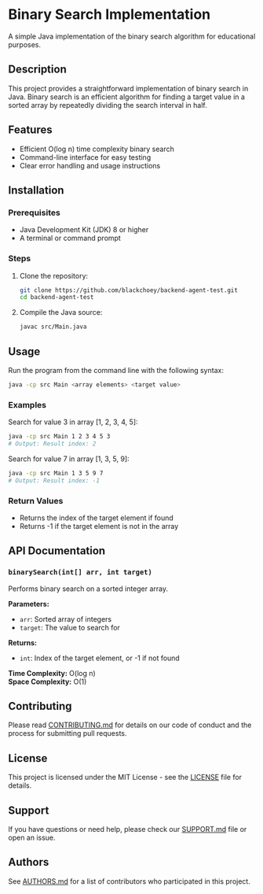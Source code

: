 # Binary Search Implementation

A simple Java implementation of the binary search algorithm for educational purposes.

## Description

This project provides a straightforward implementation of binary search in Java. Binary search is an efficient algorithm for finding a target value in a sorted array by repeatedly dividing the search interval in half.

## Features

- Efficient O(log n) time complexity binary search
- Command-line interface for easy testing
- Clear error handling and usage instructions

## Installation

### Prerequisites

- Java Development Kit (JDK) 8 or higher
- A terminal or command prompt

### Steps

1. Clone the repository:
   ```bash
   git clone https://github.com/blackchoey/backend-agent-test.git
   cd backend-agent-test
   ```

2. Compile the Java source:
   ```bash
   javac src/Main.java
   ```

## Usage

Run the program from the command line with the following syntax:

```bash
java -cp src Main <array elements> <target value>
```

### Examples

Search for value 3 in array [1, 2, 3, 4, 5]:
```bash
java -cp src Main 1 2 3 4 5 3
# Output: Result index: 2
```

Search for value 7 in array [1, 3, 5, 9]:
```bash
java -cp src Main 1 3 5 9 7
# Output: Result index: -1
```

### Return Values

- Returns the index of the target element if found
- Returns -1 if the target element is not in the array

## API Documentation

### `binarySearch(int[] arr, int target)`

Performs binary search on a sorted integer array.

**Parameters:**
- `arr`: Sorted array of integers
- `target`: The value to search for

**Returns:**
- `int`: Index of the target element, or -1 if not found

**Time Complexity:** O(log n)  
**Space Complexity:** O(1)

## Contributing

Please read [CONTRIBUTING.md](CONTRIBUTING.md) for details on our code of conduct and the process for submitting pull requests.

## License

This project is licensed under the MIT License - see the [LICENSE](LICENSE) file for details.

## Support

If you have questions or need help, please check our [SUPPORT.md](SUPPORT.md) file or open an issue.

## Authors

See [AUTHORS.md](AUTHORS.md) for a list of contributors who participated in this project.